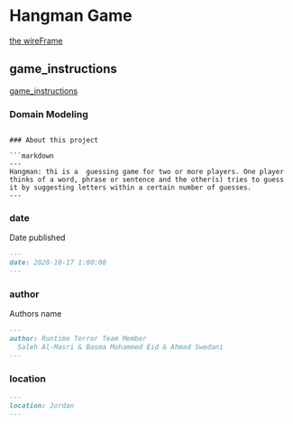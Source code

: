 # Hangman Game

[the wireFrame]()

## game_instructions

[game_instructions](hangman/game_instructions.md)

### Domain Modeling

## <!-- ![Domain Modeling](img/rsz_slide1.png) -->

````
### About this project

```markdown
---
Hangman: thi is a  guessing game for two or more players. One player thinks of a word, phrase or sentence and the other(s) tries to guess it by suggesting letters within a certain number of guesses.
---
````

### date

Date published

```markdown
---
date: 2020-10-17 1:00:00
---
```

### author

Authors name

```markdown
---
author: Runtime Terror Team Member
  Saleh Al-Masri & Basma Mohammed Eid & Ahmad Swedani
---
```

### location

```markdown
---
location: Jordan
---
```
